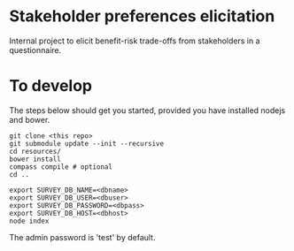 # Stakeholder preferences elicitation

Internal project to elicit benefit-risk trade-offs from stakeholders in a questionnaire.

# To develop

The steps below should get you started, provided you have installed nodejs and bower.

````
git clone <this repo>
git submodule update --init --recursive
cd resources/
bower install
compass compile # optional
cd ..

export SURVEY_DB_NAME=<dbname>
export SURVEY_DB_USER=<dbuser>
export SURVEY_DB_PASSWORD=<dbpass>
export SURVEY_DB_HOST=<dbhost>
node index
````

The admin password is 'test' by default.
